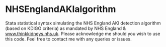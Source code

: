 # NHSEnglandAKIalgorithm
Stata statistical syntax simulating the NHS England AKI detection algorithm (based on KDIGO criteria) as mandated by NHS England & www.thinkkidneys.nhs.uk.
Please acknowledge me should you wish to use this code.
Feel free to contact me with any queries or issues.
